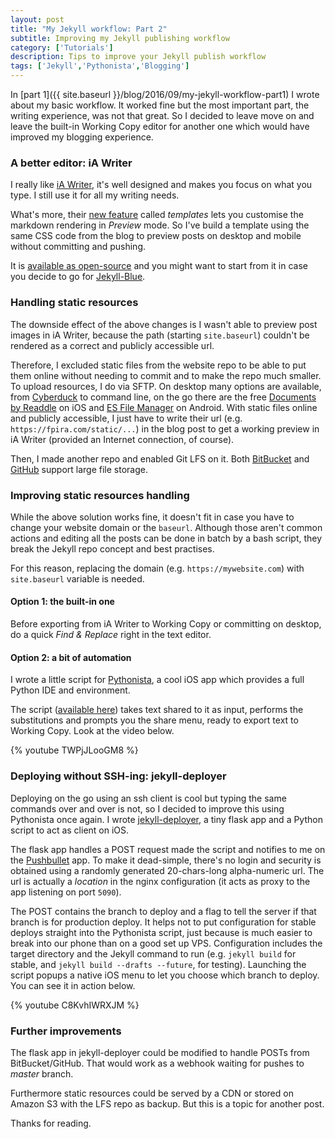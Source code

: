 ```yaml
---
layout: post
title: "My Jekyll workflow: Part 2"
subtitle: Improving my Jekyll publishing workflow
category: ['Tutorials']
description: Tips to improve your Jekyll publish workflow
tags: ['Jekyll','Pythonista','Blogging']
---
```


In [part 1]({{ site.baseurl }}/blog/2016/09/my-jekyll-workflow-part1) I wrote about my basic workflow. It worked fine but the most important part, the writing experience, was not that great. So I decided to leave move on and leave the built-in Working Copy editor for another one which would have improved my blogging experience.

### A better editor: iA Writer

I really like [iA Writer](https://itunes.apple.com/app/id775737172?mt=8&uo=4&at=10l4LV&ct=w), it's well designed and makes you focus on what you type. I still use it for all my writing needs. 

What's more, their [new feature](https://ia.net/writer/templates) called *templates* lets you customise the markdown rendering in *Preview* mode. So I've build a template using the same CSS code from the blog to preview posts on desktop and mobile without committing and pushing.

It is [available as open-source](https://github.com/pirafrank/My-iA-Writer-templates) and you might want to start from it in case you decide to go for [Jekyll-Blue](https://github.com/pirafrank/Jekyll-Blue).

### Handling static resources

The downside effect of the above changes is I wasn't able to preview post images in iA Writer, because the path (starting `site.baseurl`) couldn't be rendered as a correct and publicly accessible url.

Therefore, I excluded static files from the website repo to be able to put them online without needing to commit and to make the repo much smaller. To upload resources, I do via SFTP. On desktop many options are available, from [Cyberduck](https://cyberduck.io/?l=en) to command line, on the go there are the free [Documents by Readdle](https://readdle.com/documents) on iOS and [ES File Manager](https://play.google.com/store/apps/details?id=com.estrongs.android.pop) on Android. With static files online and publicly accessible, I just have to write their url (e.g. `https://fpira.com/static/...`) in the blog post to get a working preview in iA Writer (provided an Internet connection, of course).

Then, I made another repo and enabled Git LFS on it. Both [BitBucket](https://blog.bitbucket.org/2016/07/18/git-large-file-storage-now-in-bitbucket-cloud/) and [GitHub](https://git-lfs.github.com) support large file storage.

### Improving static resources handling

While the above solution works fine, it doesn't fit in case you have to change your website domain or the `baseurl`. Although those aren't common actions and editing all the posts can be done in batch by a bash script, they break the Jekyll repo concept and best practises.

For this reason, replacing the domain (e.g. `https://mywebsite.com`) with `site.baseurl` variable is needed.

#### Option 1: the built-in one

Before exporting from iA Writer to Working Copy or committing on desktop, do a quick *Find & Replace* right in the text editor.

#### Option 2: a bit of automation

I wrote a little script for [Pythonista](http://omz-software.com/pythonista/), a cool iOS app which provides a full Python IDE and environment.

The script ([available here](https://gist.github.com/pirafrank/e0db410304d6543a78bdf713b1f5c118)) takes text shared to it as input, performs the substitutions and prompts you the share menu, ready to export text to Working Copy. Look at the video below.

{% youtube TWPjJLooGM8 %}

### Deploying without SSH-ing: jekyll-deployer

Deploying on the go using an ssh client is cool but typing the same commands over and over is not, so I decided to improve this using Pythonista once again. I wrote [jekyll-deployer](http://github.com/pirafrank/jekyll-deployer), a tiny flask app and a Python script to act as client on iOS.

The flask app handles a POST request made the script and notifies to me on the [Pushbullet](https://www.pushbullet.com) app. To make it dead-simple, there's no login and security is obtained using a randomly generated 20-chars-long alpha-numeric url. The url is actually a *location* in the nginx configuration (it acts as proxy to the app listening on port `5090`).

The POST contains the branch to deploy and a flag to tell the server if that branch is for production deploy. It helps not to put configuration for stable deploys straight into the Pythonista script, just because is much easier to break into our phone than on a good set up VPS. Configuration includes the target directory and the Jekyll command to run (e.g. `jekyll build` for stable, and `jekyll build --drafts --future`, for testing). Launching the script popups a native iOS menu to let you choose which branch to deploy. You can see it in action below.

{% youtube C8KvhIWRXJM %}

### Further improvements

The flask app in jekyll-deployer could be modified to handle POSTs from BitBucket/GitHub. That would work as a webhook waiting for pushes to *master* branch.

Furthermore static resources could be served by a CDN or stored on Amazon S3 with the LFS repo as backup. But this is a topic for another post.

Thanks for reading.

